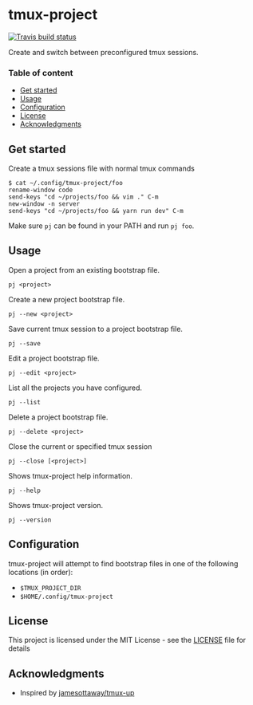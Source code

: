 # tmux-project

[![Travis build status](https://travis-ci.org/koenwoortman/tmux-project.svg?branch=master)](https://travis-ci.org/koenwoortman/tmux-project)

Create and switch between preconfigured tmux sessions.

### Table of content

* [Get started](#get-started)
* [Usage](#usage)
* [Configuration](#configuration)
* [License](#license)
* [Acknowledgments](#acknowledgments)


## Get started

Create a tmux sessions file with normal tmux commands

```
$ cat ~/.config/tmux-project/foo
rename-window code
send-keys "cd ~/projects/foo && vim ." C-m
new-window -n server
send-keys "cd ~/projects/foo && yarn run dev" C-m
```

Make sure `pj` can be found in your PATH and run `pj foo`.


## Usage

Open a project from an existing bootstrap file.
```
pj <project>
```

Create a new project bootstrap file.
```
pj --new <project>
```

Save current tmux session to a project bootstrap file.
```
pj --save
```

Edit a project bootstrap file.
```
pj --edit <project>
```

List all the projects you have configured.
```
pj --list
```

Delete a project bootstrap file.
```
pj --delete <project>
```

Close the current or specified tmux session
```
pj --close [<project>]
```

Shows tmux-project help information.
```
pj --help
```

Shows tmux-project version.
```
pj --version
```


## Configuration

tmux-project will attempt to find bootstrap files in one of the following locations (in order):

* `$TMUX_PROJECT_DIR`
* `$HOME/.config/tmux-project`


## License

This project is licensed under the MIT License - see the [LICENSE](LICENSE) file for details


## Acknowledgments

* Inspired by [jamesottaway/tmux-up](https://github.com/jamesottaway/tmux-up)
